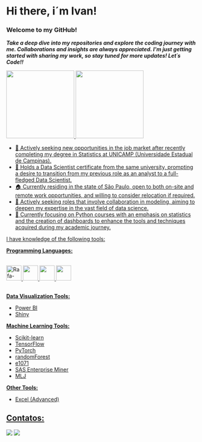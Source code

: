# Hi there, i´m Ivan!
### Welcome to my GitHub! 
***Take a deep dive into my repositories and explore the coding journey with me. Collaborations and insights are always appreciated. I'm just getting started with sharing my work, so stay tuned for more updates! Let´s Code!!***

<div>
<a href="https://github.com/IvanPmenta">
<img loading="lazy" height="180em" src="https://github-readme-stats.vercel.app/api?username=IvanPmenta&show_icons=true&theme=dracula"/>
<img loading="lazy" height="180em" src="https://github-readme-stats.vercel.app/api/top-langs/?username=IvanPmenta&layout=compact&langs_count=7&theme=dracula"/>
</div>

- 🔭 Actively seeking new opportunities in the job market after recently completing my degree in Statistics at UNICAMP (Universidade Estadual de Campinas).
- 📔 Holds a Data Scientist certificate from the same university, prompting a desire to transition from my previous role as an analyst to a full-fledged Data Scientist.
- 🏠 Currently residing in the state of São Paulo, open to both on-site and remote work opportunities, and willing to consider relocation if required.
- 👯 Actively seeking roles that involve collaboration in modeling, aiming to deepen my expertise in the vast field of data science.
- 🌱 Currently focusing on Python courses with an emphasis on statistics and the creation of dashboards to enhance the tools and techniques acquired during my academic journey.
  

I have knowledge of the following tools:

**Programming Languages:**

<div style="display: inline_block"><br>
  <img loading="lazy" alt="Rafa-Python" src="https://cdn.jsdelivr.net/gh/devicons/devicon/icons/python/python-original.svg" width="40" height="40"/> 
  <img loading="lazy" src="https://cdn.jsdelivr.net/gh/devicons/devicon/icons/rstudio/rstudio-original.svg" width="40" height="40"/> 
  <img loading="lazy" src="https://cdn.jsdelivr.net/gh/devicons/devicon/icons/sass/sass-original.svg" width="40" height="40"/> 
  <img loading="lazy" src="https://cdn.jsdelivr.net/gh/devicons/devicon/icons/julia/julia-original.svg" width="40" height="40"/>
</div>

##

**Data Visualization Tools:**
  - Power BI
  - Shiny

 **Machine Learning Tools:**
  - Scikit-learn
  - TensorFlow
  - PyTorch
  - randomForest
  - e1071
  - SAS Enterprise Miner
  - MLJ

**Other Tools:**
 - Excel (Advanced)

## Contatos:
<div>
<a href = "mailto:contato@spimenta388@gmail.com"><img loading="lazy" src="https://img.shields.io/badge/Gmail-D14836?style=for-the-badge&logo=gmail&logoColor=white" target="_blank"></a>
<a href="https://www.linkedin.com/in/ivan-pimenta" target="_blank"><img loading="lazy" src="https://img.shields.io/badge/-LinkedIn-%230077B5?style=for-the-badge&logo=linkedin&logoColor=white" target="_blank"></a>   
</div>
